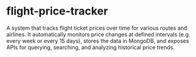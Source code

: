 # flight-price-tracker
A system that tracks flight ticket prices over time for various routes and airlines. It automatically monitors price changes at defined intervals (e.g. every week or every 15 days), stores the data in MongoDB, and exposes APIs for querying, searching, and analyzing historical price trends.

